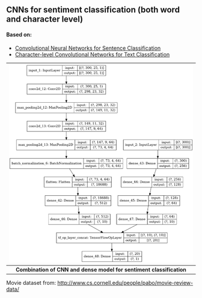 ## CNNs for sentiment classification (both word and character level)

#### Based on:
- [Convolutional Neural Networks for Sentence Classification](https://arxiv.org/abs/1408.5882)
- [Character-level Convolutional Networks for Text Classification](https://arxiv.org/abs/1509.01626)


|   ![cnn](cnn_and_dense_model.png)	|
|:-:	|
|   **Combination of CNN and dense model for sentiment classification**	|


Movie dataset from: http://www.cs.cornell.edu/people/pabo/movie-review-data/
